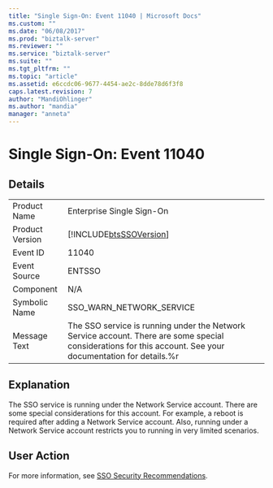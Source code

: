 ```yaml
---
title: "Single Sign-On: Event 11040 | Microsoft Docs"
ms.custom: ""
ms.date: "06/08/2017"
ms.prod: "biztalk-server"
ms.reviewer: ""
ms.service: "biztalk-server"
ms.suite: ""
ms.tgt_pltfrm: ""
ms.topic: "article"
ms.assetid: e6ccdc06-9677-4454-ae2c-8dde78d6f3f8
caps.latest.revision: 7
author: "MandiOhlinger"
ms.author: "mandia"
manager: "anneta"
---
```

# Single Sign-On: Event 11040
## Details  
  
|||  
|-|-|  
|Product Name|Enterprise Single Sign-On|  
|Product Version|[!INCLUDE[btsSSOVersion](../includes/btsssoversion-md.md)]|  
|Event ID|11040|  
|Event Source|ENTSSO|  
|Component|N/A|  
|Symbolic Name|SSO_WARN_NETWORK_SERVICE|  
|Message Text|The SSO service is running under the Network Service account. There are some special considerations for this account. See your documentation for details.%r|  
  
## Explanation  
 The SSO service is running under the Network Service account. There are some special considerations for this account. For example, a reboot is required after adding a Network Service account. Also, running under a Network Service account restricts you to running in very limited scenarios.  
  
## User Action  
 For more information, see [SSO Security Recommendations](../core/sso-security-recommendations.md).